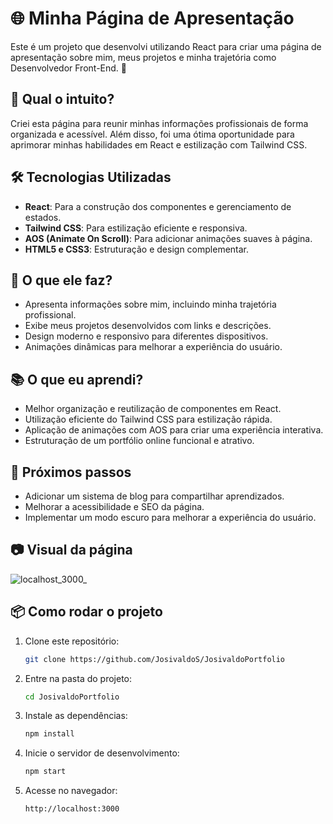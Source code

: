 # 🌐 Minha Página de Apresentação

Este é um projeto que desenvolvi utilizando React para criar uma página de apresentação sobre mim, meus projetos e minha trajetória como Desenvolvedor Front-End. 🚀

## 🧐 Qual o intuito?

Criei esta página para reunir minhas informações profissionais de forma organizada e acessível. Além disso, foi uma ótima oportunidade para aprimorar minhas habilidades em React e estilização com Tailwind CSS.

## 🛠️ Tecnologias Utilizadas

- **React**: Para a construção dos componentes e gerenciamento de estados.
- **Tailwind CSS**: Para estilização eficiente e responsiva.
- **AOS (Animate On Scroll)**: Para adicionar animações suaves à página.
- **HTML5 e CSS3**: Estruturação e design complementar.

## 🎯 O que ele faz?

- Apresenta informações sobre mim, incluindo minha trajetória profissional.
- Exibe meus projetos desenvolvidos com links e descrições.
- Design moderno e responsivo para diferentes dispositivos.
- Animações dinâmicas para melhorar a experiência do usuário.

## 📚 O que eu aprendi?

- Melhor organização e reutilização de componentes em React.
- Utilização eficiente do Tailwind CSS para estilização rápida.
- Aplicação de animações com AOS para criar uma experiência interativa.
- Estruturação de um portfólio online funcional e atrativo.

## 🌟 Próximos passos

- Adicionar um sistema de blog para compartilhar aprendizados.
- Melhorar a acessibilidade e SEO da página.
- Implementar um modo escuro para melhorar a experiência do usuário.

## 📷 Visual da página


![localhost_3000_](https://github.com/user-attachments/assets/fc0f4178-453b-45d2-876f-57aa41303c3a)


## 📦 Como rodar o projeto

1. Clone este repositório:
   ```bash
   git clone https://github.com/JosivaldoS/JosivaldoPortfolio
   ```
2. Entre na pasta do projeto:
   ```bash
   cd JosivaldoPortfolio
   ```
3. Instale as dependências:
   ```bash
   npm install
   ```
4. Inicie o servidor de desenvolvimento:
   ```bash
   npm start
   ```
5. Acesse no navegador:
   ```
   http://localhost:3000
   ```
